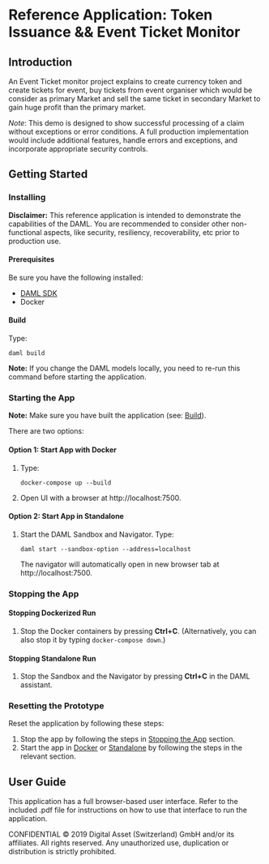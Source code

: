 # Reference Application: Token Issuance && Event Ticket Monitor

## Introduction
An Event Ticket monitor project explains to create currency token and create tickets for event, buy tickets from event organiser which would be consider as primary Market and sell the same ticket in secondary Market to gain huge profit than the primary market.

*Note*: This demo is designed to show successful processing of a claim without exceptions or error conditions. A full production implementation would include additional features, handle errors and exceptions, and incorporate appropriate security controls.

## Getting Started

### Installing

**Disclaimer:** This reference application is intended to demonstrate the capabilities of the DAML. You are recommended to consider other non-functional aspects, like security, resiliency, recoverability, etc prior to production use.

#### Prerequisites

Be sure you have the following installed:
- [DAML SDK](https://docs.daml.com/)
- Docker

#### Build

Type:
```shell
daml build
```

**Note:** If you change the DAML models locally, you need to re-run this command before starting the application.

### Starting the App

**Note:** Make sure you have built the application (see: [Build](#build)).

There are two options:

#### Option 1: Start App with Docker

1. Type:
    ```shell
    docker-compose up --build
    ```
2. Open UI with a browser at http://localhost:7500.

#### Option 2: Start App in Standalone

1. Start the DAML Sandbox and Navigator. Type:
    ```shell
    daml start --sandbox-option --address=localhost
    ```
    The navigator will automatically open in new browser tab at http://localhost:7500.

### Stopping the App

#### Stopping Dockerized Run
1. Stop the Docker containers by pressing **Ctrl+C**. (Alternatively, you can also stop it by typing `docker-compose down`.)

#### Stopping Standalone Run
1. Stop the Sandbox and the Navigator by pressing **Ctrl+C** in the DAML assistant.

### Resetting the Prototype

Reset the application by following these steps:
1.  Stop the app by following the steps in [Stopping the App](#stopping-the-app) section.
2.  Start the app in [Docker](#using-docker) or [Standalone](#standalone-mode) by following the steps in the relevant section.


## User Guide

This application has a full browser-based user interface. Refer to the included .pdf file for instructions on how to use that interface to run the application.


CONFIDENTIAL © 2019 Digital Asset (Switzerland) GmbH and/or its affiliates. All rights reserved.
Any unauthorized use, duplication or distribution is strictly prohibited.
